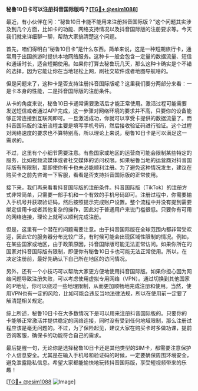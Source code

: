 **秘鲁10日卡可以注册抖音国际版吗？[[TG💪+ @esim1088](https://t.me/s/esim1088)]**

最近，有小伙伴在问：“秘鲁10日卡能不能用来注册抖音国际版？”这个问题其实涉及到几个方面，比如卡的功能、网络支持情况以及抖音国际版的注册要求等。今天我们就来详细聊一聊，帮助大家搞清楚这个问题。

首先，咱们得明白“秘鲁10日卡”是什么东西。简单来说，这是一种短期旅行卡，通常用于出国旅游时提供本地网络服务。这种卡一般会包含一定量的数据流量、短信和通话时长，适合短期使用。如果你打算去秘鲁玩几天，那么这种卡确实是个不错的选择，因为它能让你在当地轻松上网，刷社交软件或者地图导航啥的。

但是问题来了，这种卡是否支持注册抖音国际版呢？这里我们要分两部分来看：一是卡本身的性能，二是抖音国际版的注册条件。

从卡的角度来说，秘鲁10日卡通常需要激活后才能正常使用。激活过程可能需要发送短信或者通过APP完成，这一步骤对网络环境的要求并不高，只要你的设备能够正常连接到互联网即可。一旦激活成功，你就可以享受卡提供的数据流量了。而抖音国际版的注册流程主要是填写手机号码，然后接收验证码进行验证。这个过程对网络速度的要求也不算特别高，所以理论上来说，秘鲁10日卡是可以满足这一需求的。

不过，这里有个小细节需要注意。有些国家或地区的运营商可能会限制某些特定的服务，比如视频流媒体或者社交媒体的访问权限。如果秘鲁当地的运营商对抖音国际版有所限制，那即使你有卡也未必能顺利注册。为了避免这种情况发生，建议在购买卡之前先咨询一下客服，看看是否支持抖音国际版的正常使用。

接下来，我们再来看看抖音国际版的注册条件。抖音国际版（TikTok）的注册方式非常简单，只需要一部手机和一个有效的手机号码即可。注册过程中，你需要输入手机号并获取验证码，然后按照提示完成账户设置。整个流程中并没有提到需要绑定信用卡或者其他复杂的操作，因此对于普通用户来说门槛很低。只要你有可用的网络连接，理论上就可以顺利完成注册。

但是，这里有一个潜在的问题需要注意。由于抖音国际版在全球范围内都非常受欢迎，因此它的服务器分布比较广泛，有时候可能会出现区域性限制的情况。例如，在某些国家或地区，由于政策原因，抖音国际版可能无法正常访问。如果你所在的国家对抖音国际版有限制，即便你有秘鲁10日卡也可能无法正常使用。所以，在决定注册前，最好先确认下自己所在地区的访问情况。

另外，还有一个小技巧可以帮助大家更方便地使用抖音国际版。如果你担心因为网络问题导致注册失败，可以考虑使用虚拟专用网络（VPN）。通过切换到其他国家的IP地址，你可以绕过一些地理限制，从而更加顺畅地完成注册和使用。当然，使用VPN也有一定的风险，比如可能会违反当地法律法规，所以在使用前一定要了解清楚相关规定。

综上所述，秘鲁10日卡在大多数情况下是可以用来注册抖音国际版的。只要你的卡能够正常激活并提供稳定的网络连接，同时没有受到任何地域限制，那么注册过程应该是毫无问题的。不过，为了保险起见，建议大家在购买卡时多做功课，提前咨询客服，确保卡的功能符合自己的需求。

最后提醒一句，无论你是选择秘鲁10日卡还是其他类型的SIM卡，都需要注意保护个人信息安全。尤其是在输入手机号和验证码的时候，一定要确保周围环境安全，避免泄露隐私信息。希望大家都能愉快地玩转抖音国际版，享受短视频带来的乐趣！

[[TG💪+ @esim1088](https://t.me/s/esim1088) ![Image](https://i.postimg.cc/4NQfJmqS/Snipaste-2025-05-13-00-14-12.png)]